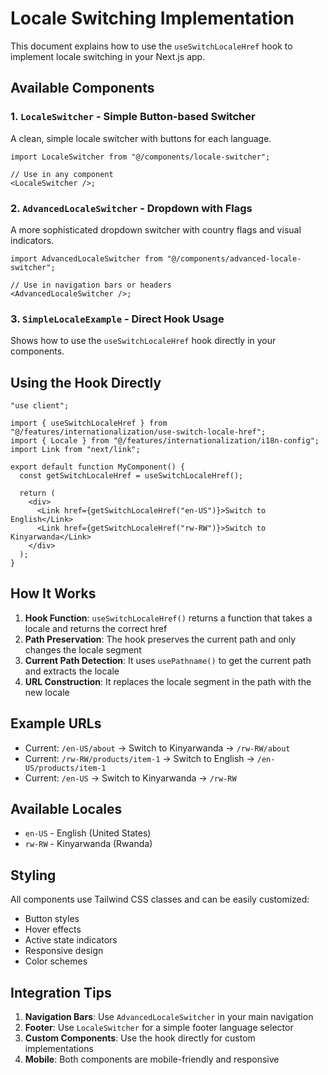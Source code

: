 # Locale Switching Implementation

This document explains how to use the `useSwitchLocaleHref` hook to implement
locale switching in your Next.js app.

## Available Components

### 1. `LocaleSwitcher` - Simple Button-based Switcher

A clean, simple locale switcher with buttons for each language.

```tsx
import LocaleSwitcher from "@/components/locale-switcher";

// Use in any component
<LocaleSwitcher />;
```

### 2. `AdvancedLocaleSwitcher` - Dropdown with Flags

A more sophisticated dropdown switcher with country flags and visual indicators.

```tsx
import AdvancedLocaleSwitcher from "@/components/advanced-locale-switcher";

// Use in navigation bars or headers
<AdvancedLocaleSwitcher />;
```

### 3. `SimpleLocaleExample` - Direct Hook Usage

Shows how to use the `useSwitchLocaleHref` hook directly in your components.

## Using the Hook Directly

```tsx
"use client";

import { useSwitchLocaleHref } from "@/features/internationalization/use-switch-locale-href";
import { Locale } from "@/features/internationalization/i18n-config";
import Link from "next/link";

export default function MyComponent() {
  const getSwitchLocaleHref = useSwitchLocaleHref();

  return (
    <div>
      <Link href={getSwitchLocaleHref("en-US")}>Switch to English</Link>
      <Link href={getSwitchLocaleHref("rw-RW")}>Switch to Kinyarwanda</Link>
    </div>
  );
}
```

## How It Works

1. **Hook Function**: `useSwitchLocaleHref()` returns a function that takes a
   locale and returns the correct href
2. **Path Preservation**: The hook preserves the current path and only changes
   the locale segment
3. **Current Path Detection**: It uses `usePathname()` to get the current path
   and extracts the locale
4. **URL Construction**: It replaces the locale segment in the path with the new
   locale

## Example URLs

- Current: `/en-US/about` → Switch to Kinyarwanda → `/rw-RW/about`
- Current: `/rw-RW/products/item-1` → Switch to English →
  `/en-US/products/item-1`
- Current: `/en-US` → Switch to Kinyarwanda → `/rw-RW`

## Available Locales

- `en-US` - English (United States)
- `rw-RW` - Kinyarwanda (Rwanda)

## Styling

All components use Tailwind CSS classes and can be easily customized:

- Button styles
- Hover effects
- Active state indicators
- Responsive design
- Color schemes

## Integration Tips

1. **Navigation Bars**: Use `AdvancedLocaleSwitcher` in your main navigation
2. **Footer**: Use `LocaleSwitcher` for a simple footer language selector
3. **Custom Components**: Use the hook directly for custom implementations
4. **Mobile**: Both components are mobile-friendly and responsive
